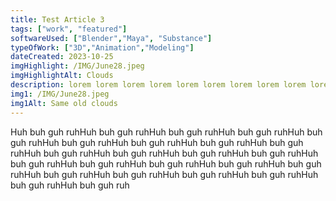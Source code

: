 ```yaml
---
title: Test Article 3
tags: ["work", "featured"]
softwareUsed: ["Blender","Maya", "Substance"]
typeOfWork: ["3D","Animation","Modeling"]
dateCreated: 2023-10-25
imgHighlight: /IMG/June28.jpeg
imgHighlightAlt: Clouds
description: lorem lorem lorem lorem lorem lorem lorem lorem lorem lorem lorem lorem lorem lorem lorem lorem 
img1: /IMG/June28.jpeg
img1Alt: Same old clouds
---
```


Huh buh guh ruhHuh buh guh ruhHuh buh guh ruhHuh buh guh ruhHuh buh guh ruhHuh buh guh ruhHuh buh guh ruhHuh buh guh ruhHuh buh guh ruhHuh buh guh ruhHuh buh guh ruhHuh buh guh ruhHuh buh guh ruhHuh buh guh ruhHuh buh guh ruhHuh buh guh ruhHuh buh guh ruhHuh buh guh ruhHuh buh guh ruhHuh buh guh ruhHuh buh guh ruhHuh buh guh ruhHuh buh guh ruhHuh buh guh ruh 